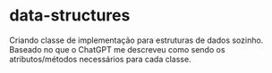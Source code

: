 # data-structures
Criando classe de implementação para estruturas de dados sozinho. Baseado no que o ChatGPT me descreveu como sendo os atributos/métodos necessários para cada classe.
